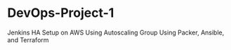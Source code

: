 # DevOps-Project-1
Jenkins HA Setup on AWS Using Autoscaling Group Using Packer, Ansible, and Terraform
